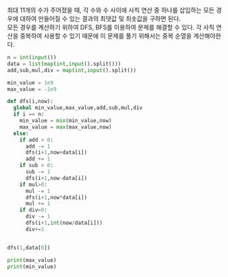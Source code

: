 최대 11개의 수가 주어졌을 때, 각 수와 수 사이에 사칙 연산 중 하나를 삽입하는 모든 경우에 대하여 만들어질 수 있는 결과의 최댓값 및 최솟값을 구하면 된다.  
모든 경우를 계산하기 위하여 DFS, BFS를 이용하여 문제를 해결할 수 있다. 
각 사칙 연산을 중복하여 사용할 수 있기 때문에 이 문제를 풀기 위해서는 중복 순열을 계산해야한다. 
```python
n = int(input())
data = list(map(int,input().split()))
add,sub,mul,div = map(int,input().split())

min_value = 1e9
max_value = -1e9

def dfs(i,now):
  global min_value,max_value,add,sub,mul,div
  if i == n:
    min_value = min(min_value,now)
    max_value = max(max_value,now)
  else:
    if add > 0:
      add -= 1
      dfs(i+1,now+data[i])
      add += 1
    if sub > 0:
      sub -= 1
      dfs(i+1,now-data[i])
    if mul>0:
      mul -= 1
      dfs(i+1,now*data[i])
      mul += 1
    if div>0:
      div -= 1
      dfs(i+1,int(now/data[i]))
      div+=1


dfs(1,data[0])

print(max_value)
print(min_value)
```

